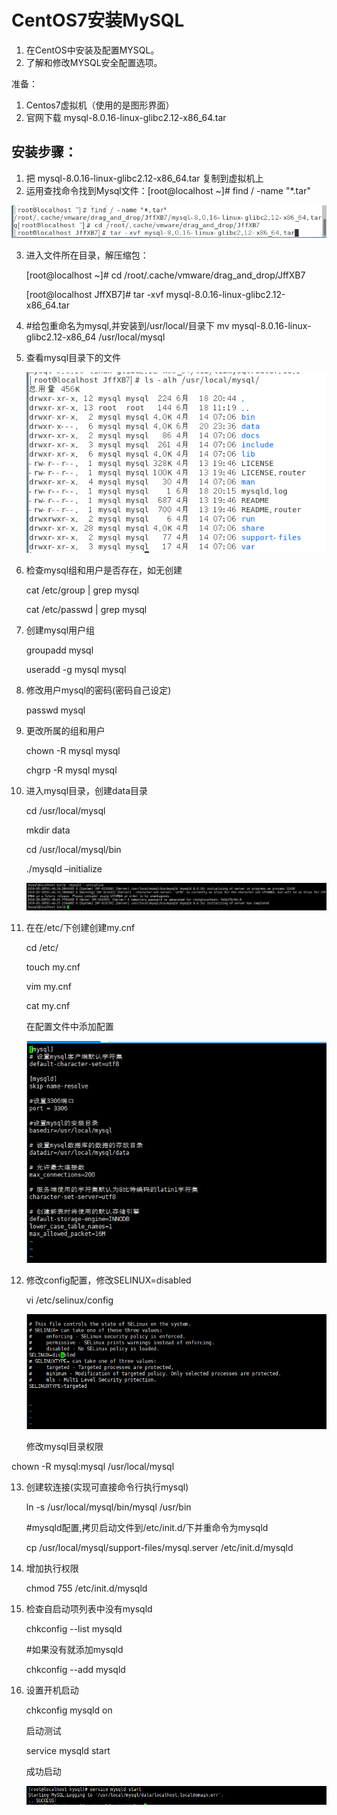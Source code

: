 # CentOS7安装MySQL
1. 在CentOS中安装及配置MYSQL。
2. 了解和修改MYSQL安全配置选项。

准备：

1. Centos7虚拟机（使用的是图形界面）
2. 官网下载 mysql-8.0.16-linux-glibc2.12-x86_64.tar

## 安装步骤：

1. 把 mysql-8.0.16-linux-glibc2.12-x86_64.tar 复制到虚拟机上
2. 运用查找命令找到Mysql文件：[root@localhost ~]# find / -name "*.tar"

  ![image](https://github.com/Mavis853/Mavis853.github.io/blob/master/%E5%9B%BE%E7%89%871.png)

3. 进入文件所在目录，解压缩包：

   [root@localhost ~]# cd /root/.cache/vmware/drag_and_drop/JffXB7

   [root@localhost JffXB7]# tar -xvf mysql-8.0.16-linux-glibc2.12-x86_64.tar

4. #给包重命名为mysql,并安装到/usr/local/目录下 mv mysql-8.0.16-linux-glibc2.12-x86_64 /usr/local/mysql
5. 查看mysql目录下的文件
   
   ![image](https://github.com/Mavis853/Mavis853.github.io/blob/master/%E5%9B%BE%E7%89%872.png)
 
6. 检查mysql组和用户是否存在，如无创建

   cat /etc/group | grep mysql 

   cat /etc/passwd | grep mysql

7. 创建mysql用户组

   groupadd mysql
   
   useradd -g mysql mysql

8. 修改用户mysql的密码(密码自己设定)  

   passwd mysql

9. 更改所属的组和用户

   chown -R mysql mysql 
  
   chgrp -R mysql mysql

10. 进入mysql目录，创建data目录

     cd /usr/local/mysql
  
     mkdir data
  
     cd /usr/local/mysql/bin
  
     ./mysqld –initialize
     
     ![image](https://github.com/Mavis853/Mavis853.github.io/blob/master/%E5%9B%BE%E7%89%876.png)
 
11. 在在/etc/下创建创建my.cnf

     cd /etc/
     
     touch my.cnf
     
     vim my.cnf
     
     cat my.cnf
     
     在配置文件中添加配置
     
     ![image](https://github.com/Mavis853/Mavis853.github.io/blob/master/%E5%9B%BE%E7%89%873.png)

12. 修改config配置，修改SELINUX=disabled

    vi /etc/selinux/config
    
    ![image](https://github.com/Mavis853/Mavis853.github.io/blob/master/%E5%9B%BE%E7%89%874.png)
    
    修改mysql目录权限
    
   chown -R mysql:mysql /usr/local/mysql
   
13. 创建软连接(实现可直接命令行执行mysql)

    ln -s /usr/local/mysql/bin/mysql /usr/bin
   
    #mysqld配置,拷贝启动文件到/etc/init.d/下并重命令为mysqld
   
    cp /usr/local/mysql/support-files/mysql.server  /etc/init.d/mysqld
   
14. 增加执行权限

      chmod 755 /etc/init.d/mysqld
      
15. 检查自启动项列表中没有mysqld

    chkconfig --list mysqld
    
    #如果没有就添加mysqld
    
    chkconfig --add mysqld
    
 16. 设置开机启动
 
     chkconfig mysqld on
     
     启动测试
     
     service mysqld start
     
     成功启动
     
     ![image](https://github.com/Mavis853/Mavis853.github.io/blob/master/%E5%9B%BE%E7%89%875.png)
    
    

